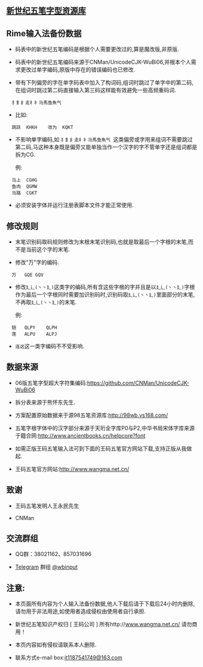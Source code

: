 ## [新世纪五笔字型资源库](https://06wb.github.io/)


## Rime输入法备份数据


  * 码表中的新世纪五笔编码是根据个人需要更改过的,算是魔改版,非原版.

  * 码表中的新世纪五笔编码来源于CNMan/UnicodeCJK-WuBi06,并根本个人需求更改过单字编码,原版中存在的错误编码也已修改.

  * 带有下列偏旁的字在单字码表中加入了构词码,组词时跳过了单字中的第二码,在组词时跳过第二码直接输入第三码这样能有效避免一些高频重码词.

  ```
    犭飠⻊走礻衤马馬鱼魚气
  ```

  * 比如:

  ```
    跳跃	KHKH	改为	KQKT
  ```

  * 不影响单字编码,如 ```犭飠⻊走礻衤马馬鱼魚气 ```这类偏旁或字用来组词不需要跳过第二码,马这种本身既是偏旁又能单独当作一个汉字的字不管单字还是组词都是拆为CG.

    例:
  ```
    马上	CGHG
    鱼肉	QGMW
    马路	CGKT
  ```

  * 必须安装字体并运行注册表脚本文件才能正常使用.


## 修改规则

  * 末笔识别码取码规则修改为末根末笔识别码,也就是取最后一个字根的末笔,而不是当前这个字的末笔.

  * 修改"万"字的编码.

  ```
    万	GQE	GQV
  ```

  * 修改```廴辶(丶丶廴)```这类字的编码,所有含这些字根的字并且是以```廴辶(丶丶廴)```字根作为最后一个字根同时需要加识别码时,识别码取```廴辶(丶丶廴)```里面部分的末笔,不再取```廴辶(丶丶廴)```的末笔.

    例:
  ```
    链	QLPY	QLPH
    莲	ALPU	ALPJ
  ```

  * ```连这```这一类字编码不不受影响.


## 数据来源

  * 06版五笔字型超大字符集编码:https://github.com/CNMan/UnicodeCJK-WuBi06

  * 拆分表来源于熊怀东先生.

  * 方案配置原始数据来于源98五笔资源库:http://98wb.ys168.com/

  *  五笔字根字体中的汉字部分来源于天珩全字库P0与P2,中华书局宋体字库来源于籍合网:http://www.ancientbooks.cn/helpcore?font

  * 如需正版王码五笔输入法可到下面的王码五笔官方网站下载,支持正版从我做起.

  * 王码五笔官方网站:http://www.wangma.net.cn/


  ## 致谢

  * 王码五笔发明人王永民先生

  * CNMan


## 交流群组

  * QQ群：38021162、857031696

  * [Telegram](https://telegram.org/) 群组 [@wbinput](https://t.me/wbinput)


## 注意:

  * 本页面所有内容为个人输入法备份数据,他人下载后请于下载后24小时内删除,请勿用于非法用途,如使用者造成侵权由使用者自行承担.

  * 新世纪五笔知识产权归 [ 王码公司 ] 所有http://www.wangma.net.cn/ 请勿商用！

  * 本页内容如有侵权请联系本人删除.

  * 联系方式e-mail box:it1187541749@163.com
